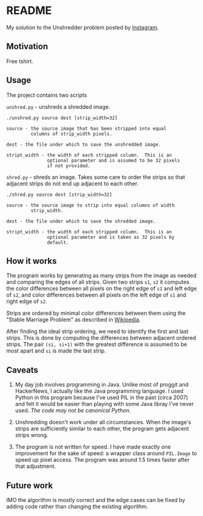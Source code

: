 README
======

My solution to the Unshredder problem posted by [Instagram][1].

Motivation
----------

Free tshirt.

Usage
-----

The project contains two scripts

`unshred.py` - unshreds a shredded image.

    ./unshred.py source dest [strip_width=32]

    source - the source image that has been stripped into equal
             columns of strip_width pixels.
    
    dest - the file under which to save the unshredded image.
    
    stript_width - the width of each stripped column.  This is an
                   optional parameter and is assumed to be 32 pixels
                   if not provided.

`shred.py` - shreds an image.  Takes some care to order the strips so
             that adjacent strips do not end up adjacent to each
             other.

    ./shred.py source dest [strip_width=32]
    
    source - the source image to strip into equal columns of width
             strip_width.
    
    dest - the file under which to save the shredded image.
    
    stript_width - the width of each stripped column.  This is an
                   optional parameter and is taken as 32 pixels by
                   default.

How it works
------------

The program works by generating as many strips from the image as
needed and comparing the edges of all strips.  Given two strips `s1`,
`s2` it computes the color differences between all pixels on the right
edge of `s1` and left edge of `s2`, and color differences between all
pixels on the left edge of `s1` and right edge of `s2`.

Strips are ordered by minimal color differences between them using the
"Stable Marriage Problem" as described in [Wikipedia][2].

After finding the ideal strip ordering, we need to identify the first
and last strips.  This is done by computing the differences between
adjacent ordered strips.  The pair `(si, si+1)` with the greatest
difference is assumed to be most apart and `si` is made the last
strip.

Caveats
-------

1. My day job involves programming in Java.  Unlike most of proggit and
   HackerNews, I actually like the Java programming language.  I used
   Python in this program because I've used PIL in the past (circa 2007)
   and felt it would be easier than playing with some Java libray I've
   never used.  _The code may not be canonical Python._

2. Unshredding doesn't work under all circumstances.  When the image's
   strips are sufficiently similar to each other, the program gets
   adjacent strips wrong.

3. The program is not written for speed.  I have made exactly one
   improvement for the sake of speed: a wrapper class around
   `PIL.Image` to speed up pixel access.  The program was around 1.5
   times faster after that adjustment.

Future work
-----------

IMO the algorithm is mostly correct and the edge cases can be fixed by
adding code rather than changing the existing algorithm.

[1]: http://instagram-engineering.tumblr.com/post/12651721845/instagram-engineering-challenge-the-unshredder
[2]: http://en.wikipedia.org/wiki/Stable_marriage_problem

